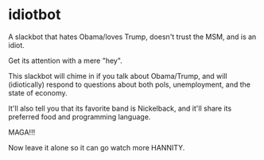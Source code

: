 # idiotbot
A slackbot that hates Obama/loves Trump, doesn't trust the MSM, and is an idiot.

Get its attention with a mere "hey".

This slackbot will chime in if you talk about Obama/Trump, and will (idiotically) respond to questions about both pols, unemployment, and the state of economy.

It'll also tell you that its favorite band is Nickelback, and it'll share its preferred food and programming language. 

MAGA!!! 

Now leave it alone so it can go watch more HANNITY.
